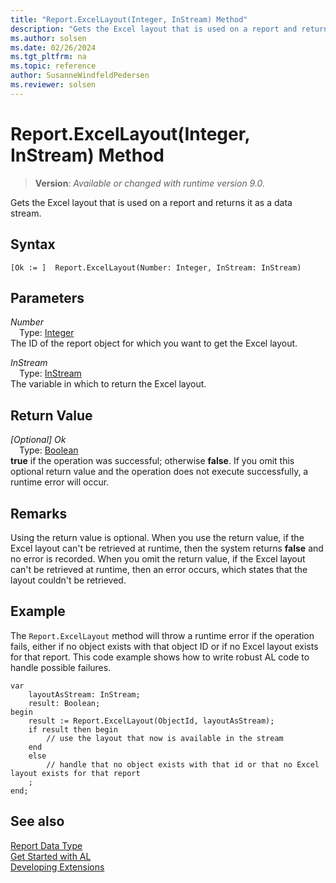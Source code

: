 ```yaml
---
title: "Report.ExcelLayout(Integer, InStream) Method"
description: "Gets the Excel layout that is used on a report and returns it as a data stream."
ms.author: solsen
ms.date: 02/26/2024
ms.tgt_pltfrm: na
ms.topic: reference
author: SusanneWindfeldPedersen
ms.reviewer: solsen
---
```

[//]: # (START>DO_NOT_EDIT)
[//]: # (IMPORTANT:Do not edit any of the content between here and the END>DO_NOT_EDIT.)
[//]: # (Any modifications should be made in the .xml files in the ModernDev repo.)
# Report.ExcelLayout(Integer, InStream) Method
> **Version**: _Available or changed with runtime version 9.0._

Gets the Excel layout that is used on a report and returns it as a data stream.


## Syntax
```AL
[Ok := ]  Report.ExcelLayout(Number: Integer, InStream: InStream)
```
## Parameters
*Number*  
&emsp;Type: [Integer](../integer/integer-data-type.md)  
The ID of the report object for which you want to get the Excel layout.  

*InStream*  
&emsp;Type: [InStream](../instream/instream-data-type.md)  
The variable in which to return the Excel layout.  


## Return Value
*[Optional] Ok*  
&emsp;Type: [Boolean](../boolean/boolean-data-type.md)  
**true** if the operation was successful; otherwise **false**.   If you omit this optional return value and the operation does not execute successfully, a runtime error will occur.  


[//]: # (IMPORTANT: END>DO_NOT_EDIT)

## Remarks

Using the return value is optional. When you use the return value, if the Excel layout can't be retrieved at runtime, then the system returns **false** and no error is recorded. When you omit the return value, if the Excel layout can't be retrieved at runtime, then an error occurs, which states that the layout couldn't be retrieved. 

## Example

The `Report.ExcelLayout` method will throw a runtime error if the operation fails, either if no object exists with that object ID or if no Excel layout exists for that report. This code example shows how to write robust AL code to handle possible failures.

```AL
var
    layoutAsStream: InStream;
    result: Boolean;
begin
    result := Report.ExcelLayout(ObjectId, layoutAsStream);
    if result then begin
        // use the layout that now is available in the stream
    end
    else
        // handle that no object exists with that id or that no Excel layout exists for that report
    ;
end;
```

## See also

[Report Data Type](report-data-type.md)  
[Get Started with AL](../../devenv-get-started.md)  
[Developing Extensions](../../devenv-dev-overview.md)